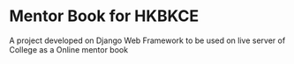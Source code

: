 # Mentor Book for HKBKCE
A project developed on Django Web Framework to be used on live server of College as a Online mentor book

